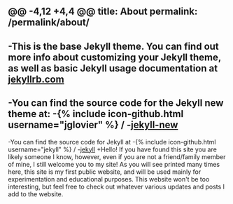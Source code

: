 @@ -4,12 +4,4 @@ title: About
  permalink: /permalink/about/
  ---
  
 -This is the base Jekyll theme. You can find out more info about customizing your Jekyll theme, as well as basic Jekyll usage documentation at [jekyllrb.com](http://jekyllrb.com/)
 -
 -You can find the source code for the Jekyll new theme at:
 -{% include icon-github.html username="jglovier" %} /
 -[jekyll-new](https://github.com/jglovier/jekyll-new)
 -
 -You can find the source code for Jekyll at
 -{% include icon-github.html username="jekyll" %} /
 -[jekyll](https://github.com/jekyll/jekyll)
 +Hello! If you have found this site you are likely someone I know, however, even if you are not a friend/family member of mine, I still welcome you to my site! As you will see printed many times here, this site is my first public website, and will be used mainly for experimentation and educational purposes. This website won't be too interesting, but feel free to check out whatever various updates and posts I add to the website.
